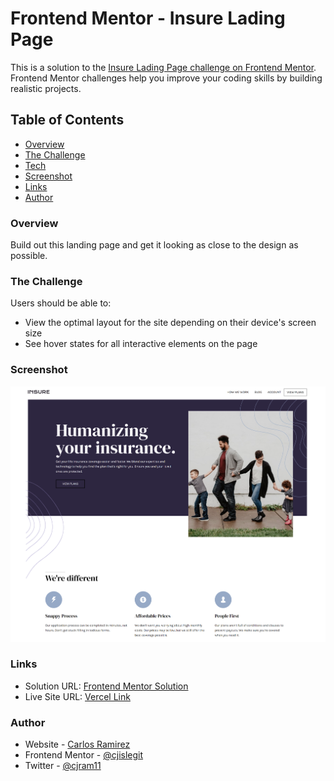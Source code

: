 # Frontend Mentor - Insure Lading Page

This is a solution to the [Insure Lading Page challenge on Frontend Mentor](https://www.frontendmentor.io/challenges/insure-landing-page-uTU68JV8). Frontend Mentor challenges help you improve your coding skills by building realistic projects.

## Table of Contents

- [Overview](#overview)
- [The Challenge](#the-challenge)
- [Tech](#tech)
- [Screenshot](#screenshot)
- [Links](#links)
- [Author](#author)

### Overview

Build out this landing page and get it looking as close to the design as possible.

### The Challenge

Users should be able to:

- View the optimal layout for the site depending on their device's screen size
- See hover states for all interactive elements on the page

### Screenshot

![Screenshot of application](./images/appPreview.png)

### Links

- Solution URL: [Frontend Mentor Solution](https://www.frontendmentor.io/solutions/landing-page-built-using-vanilla-js-html-and-css-Qzmm0v6fM)
- Live Site URL: [Vercel Link](https://insure-landing-page-six-sepia.vercel.app/)

### Author

- Website - [Carlos Ramirez](https://cjramirez.tech/)
- Frontend Mentor - [@cjislegit](https://www.frontendmentor.io/profile/cjislegit)
- Twitter - [@cjram11](https://twitter.com/cjram11)
